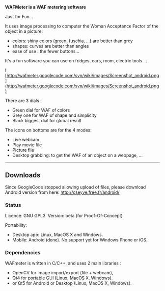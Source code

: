 **WAFMeter is a WAF metering software**

Just for Fun...

It uses image processing to computer the Woman Acceptance Factor of the object in a picture:
  * colors: shiny colors (green, fuschia, ...) are better than grey
  * shapes: curves are better than angles
  * ease of use : the fewer buttons...

It's a fun software you can use on fridges, cars, room, electric tools ...

![http://wafmeter.googlecode.com/svn/wiki/images/Screenshot_android.png](http://wafmeter.googlecode.com/svn/wiki/images/Screenshot_android.png)

There are 3 dials :
  * Green dial for WAF of colors
  * Grey one for WAF of shape and simplicity
  * Black biggest dial for global result

The icons on bottoms are for the 4 modes:
  * Live webcam
  * Play movie file
  * Picture file
  * Desktop grabbing: to get the WAF of an object on a webpage, ...


---

## Downloads ##

Since GoogleCode stopped allowing upload of files, please download Android version from here:
http://cseyve.free.fr/android/


### Status ###

Licence: GNU GPL3.
Version: beta (for Proof-Of-Concept)

Portability:
  * Desktop app: Linux, MacOS X and Windows.
  * Mobile: Android (done). No support yet for Windows Phone or iOS.


### Dependencies ###

WAFmeter is written in C/C++, and uses 2 main libraries :
  * OpenCV for image import/export (file + webcam),
  * Qt4 for portable GUI (Linux, MacOS X, Windows).
  * or Qt5 for Android or Desktop (Linux, MacOS X, Windows).
